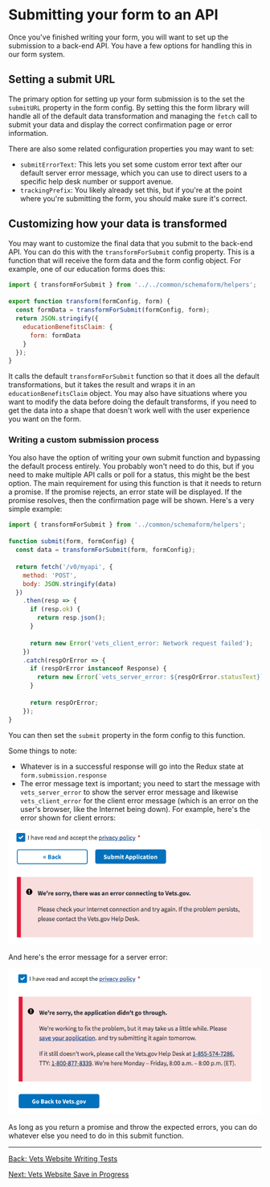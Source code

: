 # Submitting your form to an API


Once you've finished writing your form, you will want to set up the submission to a back-end API. You have a few options for handling this in our form system.

## Setting a submit URL

The primary option for setting up your form submission is to the set the `submitURL` property in the form config. By setting this the form library will handle all of the default data transformation and managing the `fetch` call to submit your data and display the correct confirmation page or error information.

There are also some related configuration properties you may want to set:

- `submitErrorText`: This lets you set some custom error text after our default server error message, which you can use to direct users to a specific help desk number or support avenue.
- `trackingPrefix`: You likely already set this, but if you're at the point where you're submitting the form, you should make sure it's correct.

## Customizing how your data is transformed

You may want to customize the final data that you submit to the back-end API. You can do this with the `transformForSubmit` config property. This is a function that will receive the form data and the form config object. For example, one of our education forms does this:

```js
import { transformForSubmit } from '../../common/schemaform/helpers';

export function transform(formConfig, form) {
  const formData = transformForSubmit(formConfig, form);
  return JSON.stringify({
    educationBenefitsClaim: {
      form: formData
    }
  });
}
```

It calls the default `transformForSubmit` function so that it does all the default transformations, but it takes the result and wraps it in an `educationBenefitsClaim` object. You may also have situations where you want to modify the data before doing the default transforms, if you need to get the data into a shape that doesn't work well with the user experience you want on the form.

### Writing a custom submission process

You also have the option of writing your own submit function and bypassing the default process entirely. You probably won't need to do this, but if you need to make multiple API calls or poll for a status, this might be the best option. The main requirement for using this function is that it needs to return a promise. If the promise rejects, an error state will be displayed. If the promise resolves, then the confirmation page will be shown. Here's a very simple example:

```js
import { transformForSubmit } from '../common/schemaform/helpers';

function submit(form, formConfig) {
  const data = transformForSubmit(form, formConfig);

  return fetch('/v0/myapi', {
    method: 'POST',
    body: JSON.stringify(data)
  })
    .then(resp => {
      if (resp.ok) {
        return resp.json();
      }

      return new Error('vets_client_error: Network request failed');
    })
    .catch(respOrError => {
      if (respOrError instanceof Response) {
        return new Error(`vets_server_error: ${respOrError.statusText}`);
      }

      return respOrError;
    });
}
```

You can then set the `submit` property in the form config to this function.

Some things to note:

- Whatever is in a successful response will go into the Redux state at `form.submission.response`
- The error message text is important; you need to start the message with `vets_server_error` to show the server error message and likewise `vets_client_error` for the client error message (which is an error on the user's browser, like the Internet being down). For example, here's the error shown for client errors:

![](../../assets/client_error.png)

And here's the error message for a server error:

![](../../assets/server_error.png)

As long as you return a promise and throw the expected errors, you can do whatever else you need to do in this submit function.

<hr>

[Back: Vets Website Writing Tests](writing-tests.md)

[Next: Vets Website Save in Progress](save-in-progress.md)